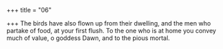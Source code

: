 +++
title = "06"

+++
The birds have also flown up from their dwelling, and the men who  partake of food, at your first flush.
To the one who is at home you convey much of value, o goddess Dawn,  and to the pious mortal.